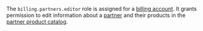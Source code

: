 The `billing.partners.editor` role is assigned for a [billing account](../../../billing/concepts/billing-account.md). It grants permission to edit information about a [partner](../../../partner/program/var.md) and their products in the [partner product catalog](../../../partner/program/var-tools.md#catalog).
